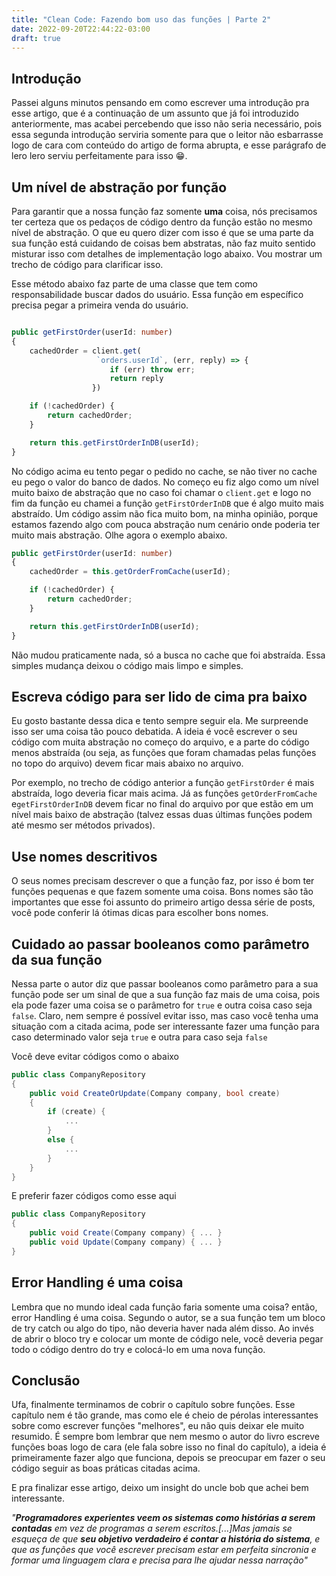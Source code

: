 ```yaml
---
title: "Clean Code: Fazendo bom uso das funções | Parte 2"
date: 2022-09-20T22:44:22-03:00
draft: true
---
```


## Introdução
Passei alguns minutos pensando em como escrever uma introdução pra esse artigo, que é a continuação de um assunto que já foi introduzido anteriormente, mas acabei percebendo que isso não seria necessário, pois essa segunda introdução serviria somente para que o leitor não esbarrasse logo de cara com conteúdo do artigo de forma abrupta, e esse parágrafo de lero lero serviu perfeitamente para isso 😁.

## Um nível de abstração por função
Para garantir que a nossa função faz somente **uma** coisa, nós precisamos ter certeza que os pedaços de código dentro da função estão no mesmo nível de abstração. O que eu quero dizer com isso é que se uma parte da sua função está cuidando de coisas bem abstratas, não faz muito sentido misturar isso com detalhes de implementação logo abaixo. Vou mostrar um trecho de código para clarificar isso.

Esse método abaixo faz parte de uma classe que tem como responsabilidade buscar dados do usuário. Essa função em específico precisa pegar a primeira venda do usuário.

```typescript

public getFirstOrder(userId: number)
{
    cachedOrder = client.get(
                   `orders.userId`, (err, reply) => {
                      if (err) throw err;
                      return reply
                  })

    if (!cachedOrder) {
        return cachedOrder;
    }

    return this.getFirstOrderInDB(userId);
}
```
No código acima eu tento pegar o pedido no cache, se não tiver no cache eu pego o valor do banco de dados. No começo eu fiz algo como um nível muito baixo de abstração que no caso foi chamar o `client.get` e logo no fim da função eu chamei a função `getFirstOrderInDB` que é algo muito mais abstraído. Um código assim não fica muito bom, na minha opinião, porque estamos fazendo algo com pouca abstração num cenário onde poderia ter muito mais abstração.
Olhe agora o exemplo abaixo.

```typescript
public getFirstOrder(userId: number)
{
    cachedOrder = this.getOrderFromCache(userId);

    if (!cachedOrder) {
        return cachedOrder;
    }

    return this.getFirstOrderInDB(userId);
}
```
Não mudou praticamente nada, só a busca no cache que foi abstraída. Essa simples mudança deixou o código mais limpo e simples.

## Escreva código para ser lido de cima pra baixo
Eu gosto bastante dessa dica e tento sempre seguir ela. Me surpreende isso ser uma coisa tão pouco debatida. A ideia é você escrever o seu código com muita abstração no começo do arquivo, e a parte do código menos abstraída (ou seja, as funções que foram chamadas pelas funções no topo do arquivo) devem ficar mais abaixo no arquivo.

Por exemplo, no trecho de código anterior a função `getFirstOrder` é mais abstraída, logo deveria ficar mais acima. Já as funções `getOrderFromCache` e`getFirstOrderInDB` devem ficar no final do arquivo por que estão em um nível mais baixo de abstração (talvez essas duas últimas funções podem até mesmo ser métodos privados).

## Use nomes descritivos
O seus nomes precisam descrever o que a função faz, por isso é bom ter funções pequenas e que fazem somente uma coisa. Bons nomes são tão importantes que esse foi assunto do primeiro artigo dessa série de posts, você pode conferir lá ótimas dicas para escolher bons nomes.

## Cuidado ao passar booleanos como parâmetro da sua função
Nessa parte o autor diz que passar booleanos como parâmetro para a sua função pode ser um sinal de que a sua função faz mais de uma coisa, pois ela pode fazer uma coisa se o parâmetro for `true` e outra coisa caso seja `false`. Claro, nem sempre é possível evitar isso, mas caso você tenha uma situação com a citada acima, pode ser interessante fazer uma função para caso determinado valor seja `true` e outra para caso seja `false`

Você deve evitar códigos como o abaixo
```c#
public class CompanyRepository
{
    public void CreateOrUpdate(Company company, bool create)
    {
        if (create) {
            ...
        }
        else {
            ...
        }
    }
}
```
E preferir fazer códigos como esse aqui
```c#
public class CompanyRepository
{
    public void Create(Company company) { ... }
    public void Update(Company company) { ... }
}
```

## Error Handling é uma coisa
Lembra que no mundo ideal cada função faria somente uma coisa? então, error Handling é uma coisa. Segundo o autor, se a sua função tem um bloco de try catch ou algo do tipo, não deveria haver nada além disso. Ao invés de abrir o bloco try e colocar um monte de código nele, você deveria pegar todo o código dentro do try e colocá-lo em uma nova função.

## Conclusão
Ufa, finalmente terminamos de cobrir o capítulo sobre funções. Esse capítulo nem é tão grande, mas como ele é cheio de pérolas interessantes sobre como escrever funções "melhores", eu não quis deixar ele muito resumido.
É sempre bom lembrar que nem mesmo o autor do livro escreve funções boas logo de cara (ele fala sobre isso no final do capítulo), a ideia é primeiramente fazer algo que funciona, depois se preocupar em fazer o seu código seguir as boas práticas citadas acima.

E pra finalizar esse artigo, deixo um insight do uncle bob que achei bem interessante.

*"**Programadores experientes veem os sistemas como histórias a serem contadas** em vez de programas a serem escritos.[...]Mas jamais se esqueça de que **seu objetivo verdadeiro é contar a história do sistema**, e que as funções que você escrever precisam estar em perfeita sincronia e formar uma linguagem clara e precisa para lhe ajudar nessa narração"*
